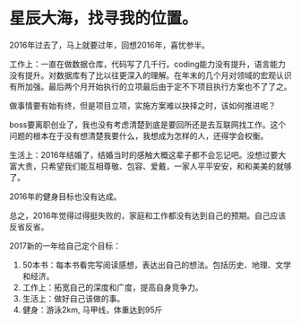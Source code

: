# 星辰大海，找寻我的位置。

2016年过去了，马上就要过年，回想2016年，喜忧参半。

工作上：一直在做数据仓库，代码写了几千行。coding能力没有提升，语言能力没有提升。对数据库有了比以往更深入的理解。在年末的几个月对领域的宏观认识有所加强。最后两个月开始执行的立项最后由于定不下项目执行方案也不了了之。

做事情要有始有终，但是项目立项，实施方案难以抉择之时，该如何推进呢？

boss要离职创业了，我也没有考虑清楚到底是要回所还是去互联网找工作。这个问题的根本在于没有想清楚我要什么，我想成为怎样的人，还得学会权衡。

生活上：2016年结婚了，结婚当时的感触大概这辈子都不会忘记吧。没想过要大富大贵，只希望我们能互相尊敬、包容、爱戴，一家人平平安安，和和美美的就够了。

2016年的健身目标也没有达成。

总之，2016年觉得过得挺失败的，家庭和工作都没有达到自己的预期。自己应该反省反省。



2017新的一年给自己定个目标：

1. 50本书：每本书看完写阅读感想，表达出自己的想法。包括历史、地理、文学和经济。
2. 工作上：拓宽自己的深度和广度，提高自身竞争力。
3. 生活上：做好自己该做的事。
4. 健身：游泳2km,  马甲线，体重达到95斤





